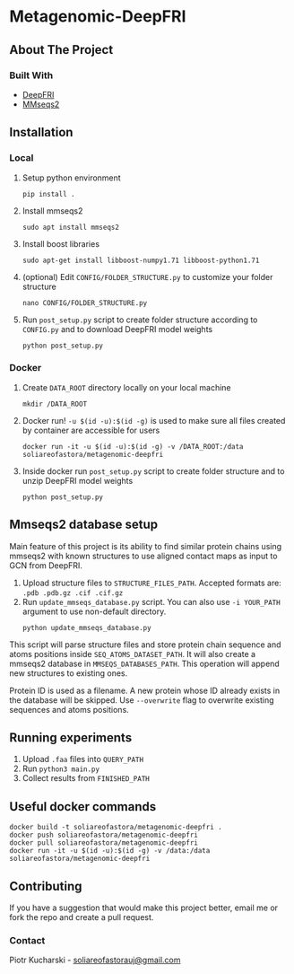 # Metagenomic-DeepFRI

## About The Project

### Built With

* [DeepFRI](https://github.com/flatironinstitute/DeepFRI)
* [MMseqs2](https://github.com/soedinglab/MMseqs2)

## Installation
### Local
1. Setup python environment
    ```
    pip install .  
    ```
2. Install mmseqs2
    ```
    sudo apt install mmseqs2
   ```
3. Install boost libraries
    ```
    sudo apt-get install libboost-numpy1.71 libboost-python1.71
   ```
4. (optional) Edit `CONFIG/FOLDER_STRUCTURE.py` to customize your folder structure 
   ```
   nano CONFIG/FOLDER_STRUCTURE.py
   ```
5. Run `post_setup.py` script to create folder structure according to `CONFIG.py` and to download DeepFRI model weights
   ```
   python post_setup.py
   ```
### Docker
1. Create `DATA_ROOT` directory locally on your local machine
   ```
   mkdir /DATA_ROOT
   ```
2. Docker run! `-u $(id -u):$(id -g)` is used to make sure all files created by container are accessible for users
   ```
   docker run -it -u $(id -u):$(id -g) -v /DATA_ROOT:/data soliareofastora/metagenomic-deepfri
   ```
3. Inside docker run `post_setup.py` script to create folder structure and to unzip DeepFRI model weights
   ```
   python post_setup.py
   ```

## Mmseqs2 database setup 

Main feature of this project  is its ability to find similar protein chains 
using mmseqs2 with known structures to use aligned contact maps as input to GCN from DeepFRI.

1. Upload structure files to `STRUCTURE_FILES_PATH`. Accepted formats are: `.pdb .pdb.gz .cif .cif.gz`
2. Run `update_mmseqs_database.py` script. You can also use `-i YOUR_PATH` argument to use non-default directory.
   ```
   python update_mmseqs_database.py
   ```

This script will parse structure files and store protein chain sequence and atoms positions inside `SEQ_ATOMS_DATASET_PATH`.
It will also create a mmseqs2 database in `MMSEQS_DATABASES_PATH`. This operation will append new structures to existing ones.


Protein ID is used as a filename. A new protein whose ID already exists in the database will be skipped.
Use `--overwrite` flag to overwrite existing sequences and atoms positions.

## Running experiments

1. Upload `.faa` files into `QUERY_PATH`
2. Run `python3 main.py`
4. Collect results from `FINISHED_PATH`

## Useful docker commands
```
docker build -t soliareofastora/metagenomic-deepfri .
docker push soliareofastora/metagenomic-deepfri
docker pull soliareofastora/metagenomic-deepfri
docker run -it -u $(id -u):$(id -g) -v /data:/data soliareofastora/metagenomic-deepfri
```
## Contributing

If you have a suggestion that would make this project better, email me or fork the repo and create a pull request.

### Contact

Piotr Kucharski - soliareofastorauj@gmail.com
